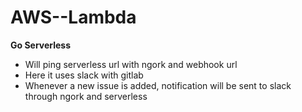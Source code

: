 # AWS--Lambda

**Go Serverless**
* Will ping serverless url with ngork and webhook url
* Here it uses slack with gitlab
* Whenever a new issue is added, notification will be sent to slack through ngork and serverless
